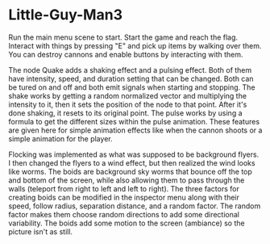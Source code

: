 # Little-Guy-Man3

Run the main menu scene to start. Start the game and reach the flag. Interact with things by pressing "E" and pick up items by walking over them. You can destroy cannons and enable buttons by interacting with them.

The node Quake adds a shaking effect and a pulsing effect. Both of them have intensity, speed, and duration setting that can be changed. Both can be tured on and off and both emit signals when starting and stopping. The shake works by getting a random normalized vector and multiplying the intensity to it, then it sets the position of the node to that point. After it's done shaking, it resets to its original point. The pulse works by using a formula to get the different sizes within the pulse animation. These features are given here for simple animation effects like when the cannon shoots or a simple animation for the player.

Flocking was implemented as what was supposed to be background flyers. I then changed the flyers to a wind effect, but then realized the wind looks like worms. The boids are background sky worms that bounce off the top and bottom of the screen, while also allowing them to pass through the walls (teleport from right to left and left to right). The three factors for creating boids can be modified in the inspector menu along with their speed, follow radius, separation distance, and a random factor. The random factor makes them choose random directions to add some directional variability. The boids add some motion to the screen (ambiance) so the picture isn't as still. 
